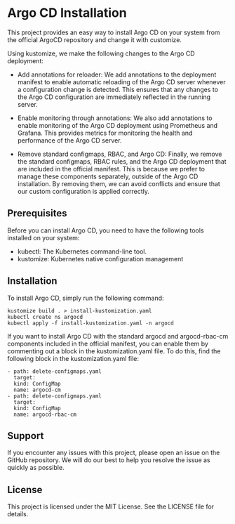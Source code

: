 # Argo CD Installation
This project provides an easy way to install Argo CD on your system from the official ArgoCD repository and change it with customize.

Using kustomize, we make the following changes to the Argo CD deployment:  

- Add annotations for reloader: We add annotations to the deployment manifest to enable automatic reloading of the Argo CD server whenever a configuration change is detected. This ensures that any changes to the Argo CD configuration are immediately reflected in the running server.

- Enable monitoring through annotations: We also add annotations to enable monitoring of the Argo CD deployment using Prometheus and Grafana. This provides metrics for monitoring the health and performance of the Argo CD server.

- Remove standard configmaps, RBAC, and Argo CD: Finally, we remove the standard configmaps, RBAC rules, and the Argo CD deployment that are included in the official manifest. This is because we prefer to manage these components separately, outside of the Argo CD installation. By removing them, we can avoid conflicts and ensure that our custom configuration is applied correctly.

## Prerequisites
Before you can install Argo CD, you need to have the following tools installed on your system:
- kubectl: The Kubernetes command-line tool.
- kustomize: Kubernetes native configuration management

## Installation
To install Argo CD, simply run the following command:

```
kustomize build . > install-kustomization.yaml
kubectl create ns argocd
kubectl apply -f install-kustomization.yaml -n argocd
```

If you want to install Argo CD with the standard argocd and argocd-rbac-cm components included in the official manifest, you can enable them by commenting out a block in the kustomization.yaml file.
To do this, find the following block in the kustomization.yaml file:
```
- path: delete-configmaps.yaml
  target:
  kind: ConfigMap
  name: argocd-cm
- path: delete-configmaps.yaml
  target:
  kind: ConfigMap
  name: argocd-rbac-cm
```

## Support
If you encounter any issues with this project, please open an issue on the GitHub repository. We will do our best to help you resolve the issue as quickly as possible.

## License
This project is licensed under the MIT License. See the LICENSE file for details.
